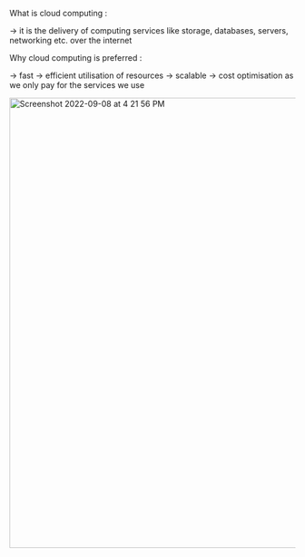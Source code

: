 What is cloud computing :

-> it is the delivery of computing services like storage, databases, servers, networking etc. over the internet

Why cloud computing is preferred :

-> fast
-> efficient utilisation of resources
-> scalable
-> cost optimisation as we only pay for the services we use

<img width="794" alt="Screenshot 2022-09-08 at 4 21 56 PM" src="https://user-images.githubusercontent.com/99721005/189104422-d7797e92-3be3-450d-8ac4-e058cb0f7b74.png">
